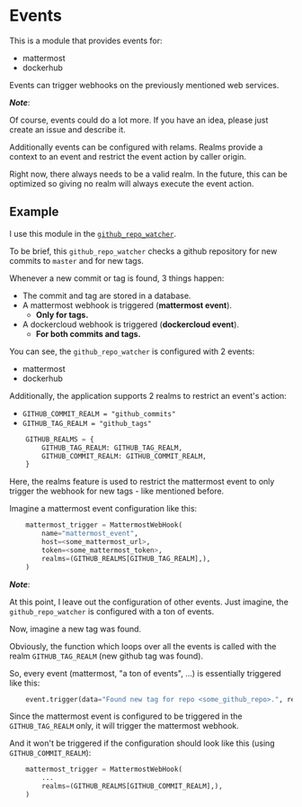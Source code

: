 # Events

This is a module that provides events for:
* mattermost
* dockerhub

Events can trigger webhooks on the previously mentioned web services.

**_Note_**:

Of course, events could do a lot more. If you have an idea, please just create an issue and describe it.

Additionally events can be configured with relams.
Realms provide a context to an event and restrict the event action by caller origin.

Right now, there always needs to be a valid realm.
In the future, this can be optimized so giving no realm will always execute the event action.

## Example

I use this module in the [`github_repo_watcher`](https://github.com/normoes/github_repo_watcher).

To be brief, this `github_repo_watcher` checks a github repository for new commits to `master` and for new tags.

Whenever a new commit or tag is found, 3 things happen:
* The commit and tag are stored in a database.
* A mattermost webhook is triggered (**mattermost event**).
  - **Only for tags.**
* A dockercloud webhook is triggered (**dockercloud event**).
  - **For both commits and tags.**

You can see, the `github_repo_watcher` is configured with 2 events:
* mattermost
* dockerhub

Additionally, the application supports 2 realms to restrict an event's action:
* `GITHUB_COMMIT_REALM = "github_commits"`
* `GITHUB_TAG_REALM = "github_tags"`
```python
    GITHUB_REALMS = {
        GITHUB_TAG_REALM: GITHUB_TAG_REALM,
        GITHUB_COMMIT_REALM: GITHUB_COMMIT_REALM,
    }  
```
Here, the realms feature is used to restrict the mattermost event to only trigger the webhook for new tags - like mentioned before.

Imagine a mattermost event configuration like this:
```python
    mattermost_trigger = MattermostWebHook(
        name="mattermost_event",
        host=<some_mattermost_url>,
        token=<some_mattermost_token>,
        realms=(GITHUB_REALMS[GITHUB_TAG_REALM],),
    )
```

**_Note_**:

At this point, I leave out the configuration of other events. Just imagine, the `github_repo_watcher` is configured with a ton of events.

Now, imagine a new tag was found.

Obviously, the function which loops over all the events is called with the realm `GITHUB_TAG_REALM` (new github tag was found).

So, every event (mattermost, "a ton of events", ...) is essentially triggered like this:

```python
    event.trigger(data="Found new tag for repo <some_github_repo>.", realm=GITHUB_TAG_REALM)
```

Since the mattermost event is configured to be triggered in the `GITHUB_TAG_REALM` only, it will trigger the mattermost webhook.

And it won't be triggered if the configuration should look like this (using `GITHUB_COMMIT_REALM`):
```python
    mattermost_trigger = MattermostWebHook(
        ...
        realms=(GITHUB_REALMS[GITHUB_COMMIT_REALM],),
    )
```
